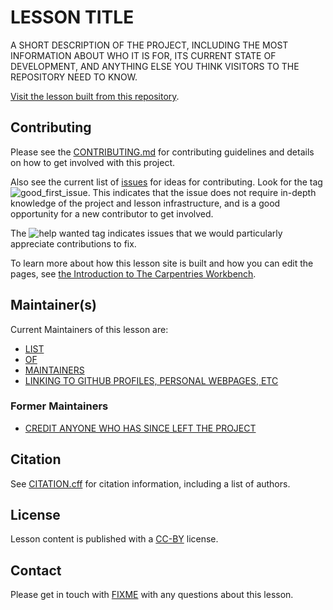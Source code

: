 # LESSON TITLE

<!-- BADGES
It is customary to add "badges" to the top of your README. These might include:
* A badge for your lesson DOI. If you have published on Zenodo, the Markdown source for this badge is available in the sidebar of the relevant Zenodo entry.
* A badge indicating the status of any important workflows running on your repository, e.g. the lesson build workflow. This will help visitors quickly see the health of the current version of the repository.
-->


A SHORT DESCRIPTION OF THE PROJECT, INCLUDING THE MOST INFORMATION ABOUT WHO IT IS FOR, ITS CURRENT STATE OF DEVELOPMENT, AND ANYTHING ELSE YOU THINK VISITORS TO THE REPOSITORY NEED TO KNOW.

[Visit the lesson built from this repository](FIXME).

## Contributing
Please see the [CONTRIBUTING.md](CONTRIBUTING.md) for contributing guidelines and details on how to get involved with this project.

Also see the current list of [issues](FIXME-LINK-TO-REPOSITORY-ISSUES)
for ideas for contributing. Look for the tag ![good_first_issue](https://img.shields.io/badge/-good%20first%20issue-gold.svg).
This indicates that the issue does not require in-depth knowledge of the project and lesson infrastructure, and is a good opportunity for a new contributor to get involved.

The ![help wanted](https://img.shields.io/badge/-help%20wanted-green.svg) tag indicates issues that we would particularly appreciate contributions to fix.

To learn more about how this lesson site is built and how you can edit the pages, see [the Introduction to The Carpentries Workbench][sandpaper-docs].


## Maintainer(s)
Current Maintainers of this lesson are:

* [LIST](FIXME)
* [OF](FIXME)
* [MAINTAINERS](FIXME)
* [LINKING TO GITHUB PROFILES, PERSONAL WEBPAGES, ETC](FIXME)


### Former Maintainers

* [CREDIT ANYONE WHO HAS SINCE LEFT THE PROJECT](FIXME)


## Citation
See [CITATION.cff](CITATION.cff) for citation information, including a list of authors.

## License
Lesson content is published with a [CC-BY](LICENSE.md) license.


## Contact
Please get in touch with [FIXME](FIXME) with any questions about this lesson.

[sandpaper-docs]: https://carpentries.github.io/sandpaper-docs/
